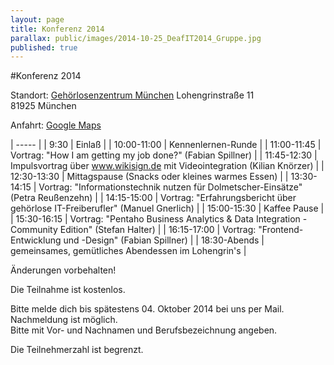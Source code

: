 ```yaml
---
layout: page
title: Konferenz 2014
parallax: public/images/2014-10-25_DeafIT2014_Gruppe.jpg
published: true
---
```


#Konferenz 2014

Standort: 
[Gehörlosenzentrum München][1]
Lohengrinstraße 11  
81925 München

Anfahrt: [Google Maps][2]


| ----- |
| 9:30        |  Einlaß |
| 10:00-11:00 |  Kennenlernen-Runde |
| 11:00-11:45 |  Vortrag: "How I am getting my job done?" (Fabian Spillner) |
| 11:45-12:30 |  Impulsvortrag über www.wikisign.de mit Videointegration (Kilian Knörzer) |
| 12:30-13:30 |  Mittagspause (Snacks oder kleines warmes Essen) |
| 13:30-14:15 |  Vortrag: "Informationstechnik nutzen für Dolmetscher-Einsätze" (Petra Reußenzehn) |
| 14:15-15:00 |  Vortrag: "Erfahrungsbericht über gehörlose IT-Freiberufler" (Manuel Gnerlich) |
| 15:00-15:30 |  Kaffee Pause |
| 15:30-16:15 |  Vortrag: "Pentaho Business Analytics &amp; Data Integration - Community Edition" (Stefan Halter) |
| 16:15-17:00 |  Vortrag: "Frontend-Entwicklung und -Design" (Fabian Spillner) |
| 18:30-Abends |  gemeinsames, gemütliches Abendessen im Lohengrin's |

Änderungen vorbehalten!


Die Teilnahme ist kostenlos.

Bitte melde dich bis spätestens 04. Oktober 2014 bei uns per Mail. Nachmeldung ist möglich.  
Bitte mit Vor- und Nachnamen und Berufsbezeichnung angeben.   

Die Teilnehmerzahl ist begrenzt.



[1]: http://www.gmu.de
[2]: https://www.google.de/maps/place/Lohengrinstra%C3%9Fe+11,+81925+M%C3%BCnchen/@48.1637383,11.6239038,17z/data=!3m1!4b1!4m2!3m1!1s0x479e7504bff6ec57:0xb9ba6c40d47bcee7
